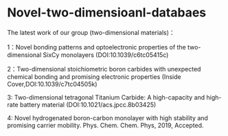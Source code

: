 # Novel-two-dimensioanl-databaes
The latest work of our group (two-dimensional materials)：

1：Novel bonding patterns and optoelectronic properties of the two-dimensional SixCy monolayers (DOI:10.1039/c6tc05415c)

2：Two-dimensional stoichiometric boron carbides with unexpected chemical bonding and promising electronic properties (Inside Cover,DOI:10.1039/c7tc04505k)

3: Two-dimensional tetragonal Titanium Carbide: A high-capacity and high-rate battery material (DOI:10.1021/acs.jpcc.8b03425)

4: Novel hydrogenated boron-carbon monolayer with high stability and promising carrier mobility. Phys. Chem. Chem. Phys, 2019, Accepted.
